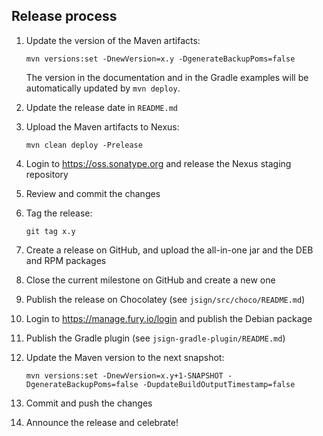 Release process
---------------

1. Update the version of the Maven artifacts:

       mvn versions:set -DnewVersion=x.y -DgenerateBackupPoms=false

   The version in the documentation and in the Gradle examples will be automatically updated by `mvn deploy`.

1. Update the release date in `README.md`

1. Upload the Maven artifacts to Nexus:

       mvn clean deploy -Prelease

1. Login to https://oss.sonatype.org and release the Nexus staging repository

1. Review and commit the changes

1. Tag the release:

       git tag x.y

1. Create a release on GitHub, and upload the all-in-one jar and the DEB and RPM packages

1. Close the current milestone on GitHub and create a new one

1. Publish the release on Chocolatey (see `jsign/src/choco/README.md`)

1. Login to https://manage.fury.io/login and publish the Debian package

1. Publish the Gradle plugin (see `jsign-gradle-plugin/README.md`)

1. Update the Maven version to the next snapshot:

       mvn versions:set -DnewVersion=x.y+1-SNAPSHOT -DgenerateBackupPoms=false -DupdateBuildOutputTimestamp=false

1. Commit and push the changes

1. Announce the release and celebrate!
